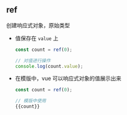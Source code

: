 ## ref
创建响应式对象，原始类型
  - 值保存在 `value` 上
    ```ts
    const count = ref(0);
    
    // 对值进行操作
    console.log(count.value);
    ```
  - 在模版中，vue 可以响应式对象的值展示出来
    ```ts
    const count = ref(0);
    
    // 模版中使用
    {{count}}
    ```
